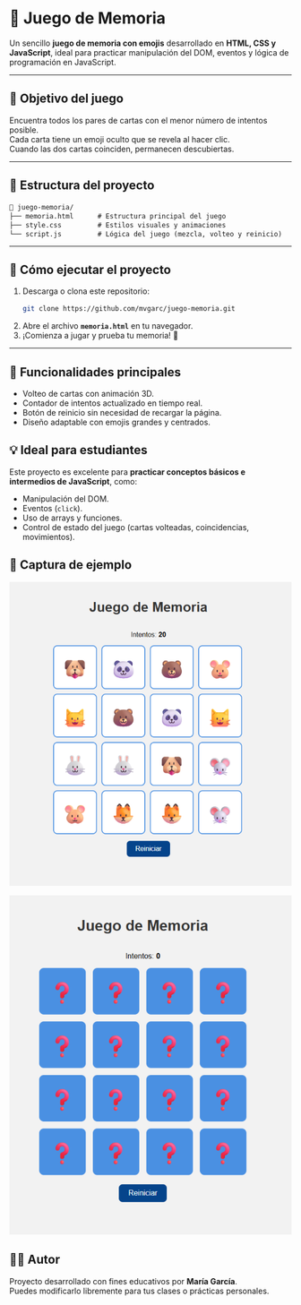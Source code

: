 # 🧠 Juego de Memoria

Un sencillo **juego de memoria con emojis** desarrollado en **HTML, CSS y JavaScript**, ideal para practicar manipulación del DOM, eventos y lógica de programación en JavaScript.

---

## 🎯 Objetivo del juego

Encuentra todos los pares de cartas con el menor número de intentos posible.  
Cada carta tiene un emoji oculto que se revela al hacer clic.  
Cuando las dos cartas coinciden, permanecen descubiertas.

---

## 🧱 Estructura del proyecto

```
📁 juego-memoria/
├── memoria.html      # Estructura principal del juego
├── style.css         # Estilos visuales y animaciones
└── script.js         # Lógica del juego (mezcla, volteo y reinicio)
```

---

## 🚀 Cómo ejecutar el proyecto

1. Descarga o clona este repositorio:
   ```bash
   git clone https://github.com/mvgarc/juego-memoria.git
   ```
2. Abre el archivo **`memoria.html`** en tu navegador.
3. ¡Comienza a jugar y prueba tu memoria! 🧩

---

## 🧠 Funcionalidades principales

- Volteo de cartas con animación 3D.  
- Contador de intentos actualizado en tiempo real.  
- Botón de reinicio sin necesidad de recargar la página.  
- Diseño adaptable con emojis grandes y centrados.


## 💡 Ideal para estudiantes

Este proyecto es excelente para **practicar conceptos básicos e intermedios de JavaScript**, como:
- Manipulación del DOM.
- Eventos (`click`).
- Uso de arrays y funciones.
- Control de estado del juego (cartas volteadas, coincidencias, movimientos).


## 🧩 Captura de ejemplo

![alt text](image.png)

![alt text](image-1.png)


## 👩‍💻 Autor

Proyecto desarrollado con fines educativos por **María García**.  
Puedes modificarlo libremente para tus clases o prácticas personales.
